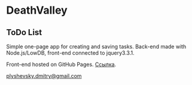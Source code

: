 # DeathValley

## ToDo List

Simple one-page app for creating and saving tasks. 
Back-end made with Node.js/LowDB, front-end connected to jquery3.3.1. 

Front-end hosted on GitHub Pages. 
[Ссылка](https://eldarian.github.io/DeathValley/htdocs/index.html "ToDo List App").

plyshevsky.dmitry@gmail.com
